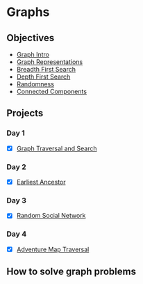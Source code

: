 # Graphs

## Objectives

- [Graph Intro](objectives/graph-intro)
- [Graph Representations](objectives/graph-representations)
- [Breadth First Search](objectives/breadth-first-search)
- [Depth First Search](objectives/depth-first-search)
- [Randomness](objectives/randomness)
- [Connected Components](objectives/connected-components)

## Projects

### Day 1

- [x] [Graph Traversal and Search](projects/graph)

### Day 2

- [x] [Earliest Ancestor](projects/ancestor)

### Day 3

- [x] [Random Social Network](projects/social)

### Day 4

- [x] [Adventure Map Traversal](projects/adventure)

## How to solve graph problems
